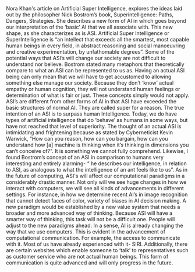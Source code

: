 Nora Khan's article on Artificial Super Intelligence, explores the ideas laid out by the philosopher Nick Bostrom’s book, Superintelligence: Paths, Dangers, Strategies.  She describes a new form of AI in which goes beyond our interpretation of the ‘basic’ AI that we all associate with. This new shape, as she characterizes as is ASI. Artificial Super Intelligence or SuperIntelligence is “an intellect that exceeds all the smartest, most capable human beings in every field, in abstract reasoning and social manoeuvring and creative experimentation, by unfathomable degrees”. Some of the potential ways that ASI’s will change our society are not difficult to understand nor believe. Bostrom stated many metaphors that theoretically compare to what an ASI can be represented to us as. Having an actual ASI being can only mean that we will have to get accustomed to allowing something else manage our society. Because they don’t ‘know’ actual empathy or human cognition, they will not understand human feelings or determination of what is fair or just. These concepts simply would not apply.  
ASI’s are different from other forms of AI in that ASI have exceeded the basic structures of normal AI. They are called super for a reason. The true intention of an ASI is to surpass human Intelligence. Today, we do have  types of artificial intelligence that do ‘behave’ as humans in some ways, but have not reached that level of superiority. The thought of an actual ASI is intimidating and frightening because as stated by Cyberneticist Kevin Warwick, “How can you reason, how can you bargain, how can you understand how [a] machine is thinking when it’s thinking in dimensions you can’t conceive of?”. It is something we cannot fully comprehend. Likewise, I found Bostrom’s concept of an ASI in comparison to humans very interesting and entirely alarming- “  he describes our intelligence, in relation to ASI, as analogous to what the intelligence of an ant feels like to us”. 
As in the future of computing, ASI's will affect our computational paradigms in a considerably drastic manner. Not only will we see huge changes in how we interact with computers, we will see all kinds of advancements in different settings. For instance, in how we determine recent AI’s in image recognition that cannot detect faces of color, variety of biases in AI decision making. A new paradigm would be established by a new value system that needs a broader and more advanced way of thinking. Because ASI will have a smarter way of thinking, this task will not be a difficult one. People will adjust to the new paradigms ahead.
In a sense, AI is already changing the way that we use computers. This is evident in the advancement of computational communication. For example, the access to communicate with it. Most of us have already experienced with it- SIRI. Additionally, there are certain websites which enable someone to ‘talk’ to representatives such as customer service who are not actual human beings. This form of communication is quite advanced and will only progress in the future. 




